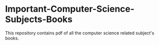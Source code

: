 # Important-Computer-Science-Subjects-Books
This repository contains pdf of all the computer science related subject's books.
